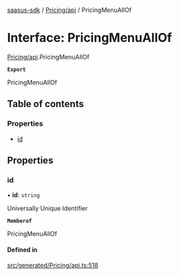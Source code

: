 [saasus-sdk](../README.md) / [Pricing/api](../modules/Pricing_api.md) / PricingMenuAllOf

# Interface: PricingMenuAllOf

[Pricing/api](../modules/Pricing_api.md).PricingMenuAllOf

**`Export`**

PricingMenuAllOf

## Table of contents

### Properties

- [id](Pricing_api.PricingMenuAllOf.md#id)

## Properties

### id

• **id**: `string`

Universally Unique Identifier

**`Memberof`**

PricingMenuAllOf

#### Defined in

[src/generated/Pricing/api.ts:518](https://github.com/saasus-platform/saasus-sdk-javascript/blob/09ef427/src/generated/Pricing/api.ts#L518)
